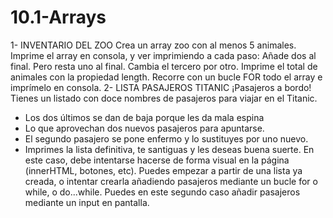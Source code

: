 # 10.1-Arrays
 
1- INVENTARIO DEL ZOO
Crea un array zoo con al menos 5 animales.
Imprime el array en consola, y ver imprimiendo a cada paso:
Añade dos al final.
Pero resta uno al final.
Cambia el tercero por otro.
Imprime el total de animales con la propiedad length.
Recorre con un bucle FOR todo el array e imprímelo en consola.
2- LISTA PASAJEROS TITANIC
¡Pasajeros a bordo!
Tienes un listado con doce nombres de pasajeros para viajar en el Titanic.
- Los dos últimos se dan de baja porque les da mala espina
- Lo que aprovechan dos nuevos pasajeros para apuntarse.
- El segundo pasajero se pone enfermo y lo sustituyes por uno nuevo.
- Imprimes la lista definitiva, te santiguas y les deseas buena suerte.
En este caso, debe intentarse hacerse de forma visual en la página (innerHTML, botones, etc).
Puedes empezar a partir de una lista ya creada, o intentar crearla añadiendo pasajeros mediante un bucle for o while, o do...while. Puedes en este segundo caso añadir pasajeros mediante un input en pantalla.
